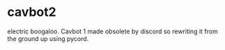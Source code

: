 # cavbot2
electric boogaloo. Cavbot 1 made obsolete by discord so rewriting it from the ground up using pycord.

